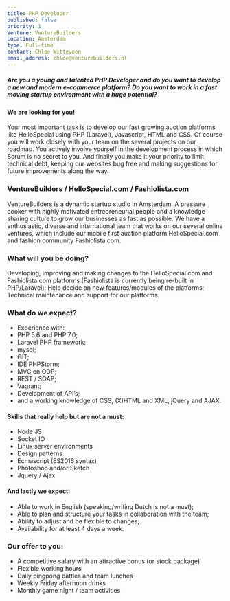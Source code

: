 ```yaml
---
title: PHP Developer
published: false
priority: 1
Venture: VentureBuilders
Location: Amsterdam
type: Full-time
contact: Chloe Witteveen
email_address: chloe@venturebuilders.nl
---
```


##### Are you a young and talented PHP Developer and do you want to develop a new and modern e-commerce platform? Do you want to work in a fast moving startup environment with a huge potential?

#### We are looking for you!

Your most important task is to develop our fast growing auction platforms like HelloSpecial using PHP (Laravel), Javascript, HTML and CSS.
Of course you will work closely with your team on the several projects on our roadmap. You actively involve yourself in the development process in which Scrum is no secret to you. And finally you make it your priority to limit technical debt, keeping our websites bug free and making suggestions for future improvements along the way.

### VentureBuilders / HelloSpecial.com / Fashiolista.com

VentureBuilders is a dynamic startup studio in Amsterdam. A pressure cooker with highly motivated entrepreneurial people and a knowledge sharing culture to grow our businesses as fast as possible.
We have a enthusiastic, diverse and international team that works on our several online ventures, which include our mobile first auction platform HelloSpecial.com and fashion community Fashiolista.com.

### What will you be doing?

Developing, improving and making changes to the HelloSpecial.com and Fashiolista.com platforms (Fashiolista is currently being re-built in PHP/Laravel);
Help decide on new features/modules of the platforms;
Technical maintenance and support for our platforms.

### What do we expect?

- Experience with:
- PHP 5.6 and PHP 7.0;
- Laravel PHP framework;
- mysql;
- GIT;
- IDE PHPStorm;
- MVC en OOP;
- REST / SOAP;
- Vagrant;
- Development of API’s;
- and a working knowledge of CSS, (X)HTML and XML, jQuery and AJAX.

#### Skills that really help but are not a must:

- Node JS
- Socket IO
- Linux server environments
- Design patterns
- Ecmascript (ES2016 syntax)
- Photoshop and/or Sketch
- Jquery / Ajax

#### And lastly we expect:

- Able to work in English (speaking/writing Dutch is not a must);
- Able to plan and structure your tasks in collaboration with the team;
- Ability to adjust and be flexible to changes;
- Availability for at least 4 days a week.

### Our offer to you:

- A competitive salary with an attractive bonus (or stock package)
- Flexible working hours
- Daily pingpong battles and team lunches
- Weekly Friday afternoon drinks
- Monthly game night / team activities
